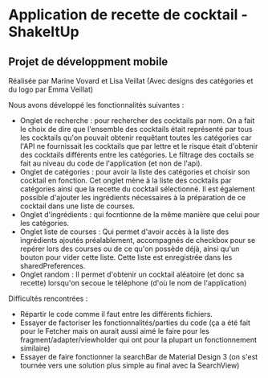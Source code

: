 # Application de recette de cocktail - ShakeItUp
## Projet de développment mobile
Réalisée par Marine Vovard et Lisa Veillat
(Avec designs des catégories et du logo par Emma Veillat)



Nous avons développé les fonctionnalités suivantes :
- Onglet de recherche : pour rechercher des cocktails par nom. On a fait le choix de dire que l'ensemble des cocktails était représenté par tous les cocktails qu'on pouvait obtenir requêtant toutes les catégories car l'API ne fournissait les cocktails que par lettre et le risque était d'obtenir des cocktails différents entre les catégories. Le filtrage des coctails se fait au niveau du code de l'application (et non de l'api). 
- Onglet de catégories : pour avoir la liste des catégories et choisir son cocktail en fonction. Cet onglet mène à la liste des cocktails par catégories ainsi que la recette du cocktail sélectionné.  Il est également possible d'ajouter les ingrédients nécessaires à la préparation de ce cocktail dans une liste de courses.
- Onglet d'ingrédients : qui focntionne de la même manière que celui pour les catégories.
- Onglet liste de courses : Qui permet d'avoir accès à la liste des ingrédients ajoutés préalablement, accompagnés de checkbox pour se repérer lors des courses ou de ce qu'on possède déjà, ainsi qu'un bouton pour vider cette liste. Cette liste est enregistrée dans les sharedPreferences.
- Onglet random : Il permet d'obtenir un cocktail aléatoire (et donc sa recette) lorsqu'on secoue le téléphone (d'où le nom de l'application)

Difficultés rencontrées :
- Répartir le code comme il faut entre les différents fichiers.
- Essayer de factoriser les fonctionnalités/parties du code (ça a été fait pour le Fetcher mais on aurait aussi aimé le faire pour les fragment/adapter/viewholder qui ont pour la plupart un fonctionnement similaire)
- Essayer de faire fonctionner la searchBar de Material Design 3 (on s'est tournée vers une solution plus simple au final avec la SearchView)
